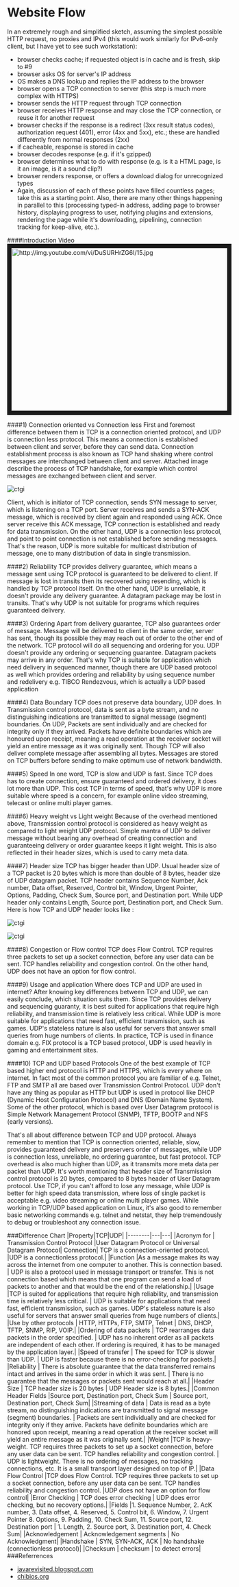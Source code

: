 Website Flow
============
In an extremely rough and simplified sketch, assuming the simplest possible HTTP request, no proxies and IPv4 (this would work similarly for IPv6-only client, but I have yet to see such workstation):

* browser checks cache; if requested object is in cache and is fresh, skip to #9
* browser asks OS for server's IP address
* OS makes a DNS lookup and replies the IP address to the browser
* browser opens a TCP connection to server (this step is much more complex with HTTPS)
* browser sends the HTTP request through TCP connection
* browser receives HTTP response and may close the TCP connection, or reuse it for another request
* browser checks if the response is a redirect (3xx result status codes), authorization request (401), error (4xx and 5xx), etc.; these are handled differently from normal responses (2xx)
* if cacheable, response is stored in cache
* browser decodes response (e.g. if it's gzipped)
* browser determines what to do with response (e.g. is it a HTML page, is it an image, is it a sound clip?)
* browser renders response, or offers a download dialog for unrecognized types
* Again, discussion of each of these points have filled countless pages; take this as a starting point. Also, there are many other things happening in parallel to this (processing typed-in address, adding page to browser history, displaying progress to user, notifying plugins and extensions, rendering the page while it's downloading, pipelining, connection tracking for keep-alive, etc.).



####Introduction Video
<a href="http://www.youtube.com/watch?feature=player_embedded&v=DuSURHrZG6I
" target="_blank"><img src="http://img.youtube.com/vi/DuSURHrZG6I/0.jpg" 
alt="http://img.youtube.com/vi/DuSURHrZG6I/15.jpg" width="540" height="380" border="10" /></a>

####1) Connection oriented vs Connection less
First and foremost difference between them is TCP is a connection oriented protocol, and UDP is connection less protocol. This means  a connection is established between client and server, before they can send data. Connection establishment process is also known as TCP hand shaking where control messages are interchanged between client and server. Attached image describe the process of TCP handshake, for example which control messages are exchanged between client and server. 

![ctgi](https://github.com/dineshappavoo/ctgi/blob/master/src/com/ctgi/images/TCP-Handshake-Message-Diagram.jpg "TCp connection")

Client, which is initiator of TCP connection, sends SYN message to server, which is listening on a TCP port. Server receives and sends a SYN-ACK message, which is received by client again and responded using ACK. Once server receive this ACK message,  TCP connection is established and ready for data transmission. On the other hand, UDP is a connection less protocol, and point to point connection is not established before sending messages. That's the reason, UDP is more suitable for multicast distribution of message, one to many distribution of data in single transmission.

####2) Reliability
TCP provides delivery guarantee, which means a message sent using TCP protocol is guaranteed to be delivered to client. If message is lost in transits then its recovered using resending, which is handled by TCP protocol itself. On the other hand, UDP is unreliable, it doesn't provide any delivery guarantee. A datagram package may be lost in transits. That's why UDP is not suitable for programs which requires guaranteed delivery.

####3) Ordering
Apart from delivery guarantee, TCP also guarantees order of message. Message will be delivered to client in the same order, server has sent, though its possible they may reach out of order to the other end of the network. TCP protocol will do all sequencing and ordering for you. UDP doesn't provide any ordering or sequencing guarantee. Datagram packets may arrive in any order. That's why TCP is suitable for application which need delivery in sequenced manner, though there are UDP based protocol as well which provides ordering and reliability by using sequence number and redelivery e.g. TIBCO Rendezvous, which is actually a UDP based application

####4) Data Boundary
TCP does not preserve data boundary, UDP does. In Transmission control protocol, data is sent as a byte stream, and no distinguishing indications are transmitted to signal message (segment) boundaries. On UDP, Packets are sent individually and are checked for integrity only if they arrived. Packets have definite boundaries which are honoured upon receipt, meaning a read operation at the receiver socket will yield an entire message as it was originally sent. Though TCP will also deliver complete message after assembling all bytes. Messages are stored on TCP buffers before sending to make optimum use of network bandwidth.

####5) Speed
In one word, TCP is slow and UDP is fast. Since TCP does has to create connection, ensure guaranteed and ordered delivery, it does lot more than UDP. This cost TCP in terms of speed, that's why UDP is more suitable where speed is a concern, for example online video streaming, telecast or online multi player games.

####6) Heavy weight vs Light weight
Because of the overhead mentioned above, Transmission control protocol is considered as heavy weight as compared to light weight UDP protocol. Simple mantra of UDP to deliver message without bearing any overhead of creating connection and guaranteeing delivery or order guarantee keeps it light weight. This is also reflected in their header sizes, which is used to carry meta data.

####7) Header size
TCP has bigger header than UDP. Usual header size of a TCP packet is 20 bytes which is more than double of 8 bytes, header size of UDP datagram packet. TCP header contains Sequence Number, Ack number, Data offset, Reserved, Control bit, Window, Urgent Pointer, Options, Padding, Check Sum, Source port, and Destination port. While UDP header only contains Length, Source port, Destination port, and Check Sum. Here is how TCP and UDP header looks like :

![ctgi](https://github.com/dineshappavoo/ctgi/blob/master/src/com/ctgi/images/TCP-Packet-Format-Diagram.gif "TCp connection")

![ctgi](https://github.com/dineshappavoo/ctgi/blob/master/src/com/ctgi/images/UDP-Packet-format.jpg "TCp connection")

####8) Congestion or Flow control
TCP does Flow Control. TCP requires three packets to set up a socket connection, before any user data can be sent. TCP handles reliability and congestion control. On the other hand, UDP does not have an option for flow control.


####9) Usage and application
Where does TCP and UDP are used in internet? After knowing key differences between TCP and UDP, we can easily conclude, which situation suits them. Since TCP provides delivery and sequencing guaranty, it is best suited for applications that require high reliability, and transmission time is relatively less critical. While UDP is more suitable for applications that need fast, efficient transmission, such as games. UDP's stateless nature is also useful for servers that answer small queries from huge numbers of clients. In practice, TCP is used in finance domain e.g. FIX protocol is a TCP based protocol, UDP is used heavily in gaming and entertainment sites.


####10) TCP and UDP based Protocols
One of the best example of TCP based higher end protocol is HTTP and HTTPS, which is every where on internet. In fact most of the common protocol you are familiar of e.g. Telnet, FTP and SMTP all are based over Transmission Control Protocol. UDP don't have any thing as popular as HTTP but UDP is used in protocol like DHCP (Dynamic Host Configuration Protocol) and DNS (Domain Name System). Some of the other protocol, which is based over User Datagram protocol is Simple Network Management Protocol (SNMP), TFTP, BOOTP and NFS (early versions).


That's all about difference between TCP and UDP protocol. Always remember to mention that TCP is connection oriented, reliable, slow, provides guaranteed delivery and preservers order of messages, while UDP is connection less, unreliable, no ordering guarantee, but fast protocol. TCP overhead is also much higher than UDP, as it transmits more meta data per packet than UDP. It's worth mentioning that header size of Transmission control protocol is 20 bytes, compared to 8 bytes header of User Datagram protocol. Use TCP, if you can't afford to lose any message, while UDP is better for high speed data transmission, where loss of single packet is acceptable e.g. video streaming or online multi player games. While working in TCP/UDP based application on Linux, it's also good to remember basic networking commands e.g. telnet and netstat, they help tremendously to debug or troubleshoot any connection issue.

###Difference Chart
|Property|TCP|UDP|
|--------|---|---|
|Acronym for	|	Transmission Control Protocol	|User Datagram Protocol or Universal Datagram Protocol|
Connection|	TCP is a connection-oriented protocol.	|UDP is a connectionless protocol.|
|Function	|As a message makes its way across the internet from one computer to another. This is connection based.	|	UDP is also a protocol used in message transport or transfer. This is not connection based which means that one program can send a load of packets to another and that would be the end of the relationship.|
|Usage	|TCP is suited for applications that require high reliability, and transmission time is relatively less critical.	|	UDP is suitable for applications that need fast, efficient transmission, such as games. UDP's stateless nature is also useful for servers that answer small queries from huge numbers of clients.|
|Use by other protocols	|	HTTP, HTTPs, FTP, SMTP, Telnet	|	DNS, DHCP, TFTP, SNMP, RIP, VOIP.|
|Ordering of data packets	|	TCP rearranges data packets in the order specified.	|	UDP has no inherent order as all packets are independent of each other. If ordering is required, it has to be managed by the application layer.|
|Speed of transfer	|	The speed for TCP is slower than UDP.	|	UDP is faster because there is no error-checking for packets.|
|Reliability	|	There is absolute guarantee that the data transferred remains intact and arrives in the same order in which it was sent.	|	There is no guarantee that the messages or packets sent would reach at all.|
|Header Size	|	TCP header size is 20 bytes	|	UDP Header size is 8 bytes.|
|Common Header Fields	|Source port, Destination port, Check Sum	|	Source port, Destination port, Check Sum|
|Streaming of data	|	Data is read as a byte stream, no distinguishing indications are transmitted to signal message (segment) boundaries.	|	Packets are sent individually and are checked for integrity only if they arrive. 	Packets have definite boundaries which are honored upon receipt, meaning a read operation at the receiver socket will yield an entire message as it was originally sent.|
|Weight	|TCP is heavy-weight. TCP requires three packets to set up a socket connection, before any user data can be sent. TCP handles reliability and congestion control.	|	UDP is lightweight. There is no ordering of messages, no tracking connections, etc. It is a small transport layer designed on top of IP.|
|Data Flow Control	|TCP does Flow Control. TCP requires three packets to set up a socket connection, before any user data can be sent. TCP handles reliability and congestion control.	|UDP does not have an option for flow control|
|Error Checking	|	TCP does error checking	|	UDP does error checking, but no recovery options.|
|Fields	|1. Sequence Number, 2. AcK number, 3. Data offset, 4. Reserved, 5. Control bit, 6. Window, 7. Urgent Pointer 8. Options, 9. Padding, 10. Check Sum, 11. Source port, 12. Destination port	|	1. Length, 2. Source port, 3. Destination port, 4. Check Sum|
|Acknowledgement	|	Acknowledgement segments	|	No Acknowledgment|
|Handshake	|	SYN, SYN-ACK, ACK	|	No handshake (connectionless protocol)|
|Checksum	|	checksum	|	to detect errors|
###Referrences

* [javarevisited.blogspot.com](http://javarevisited.blogspot.com/2014/07/9-difference-between-tcp-and-udp-protocol.html)
* [chibios.org](http://www.chibios.org/dokuwiki/doku.php?id=chibios:articles:semaphores_mutexes)

